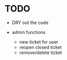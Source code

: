 TODO
=====
* DRY out the code

* admin functions
  *  new ticket for user
  *  reopen closed ticket
  *  remove/delete ticket